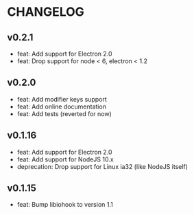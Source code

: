 # CHANGELOG

## v0.2.1

* feat: Add support for Electron 2.0
* feat: Drop support for node < 6, electron < 1.2

## v0.2.0

* feat: Add modifier keys support
* feat: Add online documentation
* feat: Add tests (reverted for now)

## v0.1.16

* feat: Add support for Electron 2.0
* feat: Add support for NodeJS 10.x
* deprecation: Drop support for Linux ia32 (like NodeJS itself)

## v0.1.15

* feat: Bump libiohook to version 1.1
